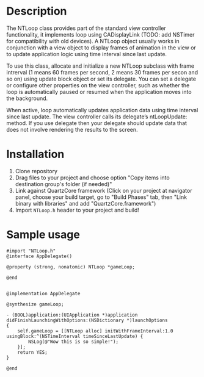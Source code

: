 Description
===========

The NTLoop class provides part of the standard view controller functionality, it implements loop using CADisplayLink (TODO: add NSTimer for compatibility with old devices). 
A NTLoop object usually works in conjunction with a view object to display frames of animation in the view or to update application logic using time interval since last update.

To use this class, allocate and initialize a new NTLoop subclass with frame intrerval (1 means 60 frames per second, 2 means 30 frames per secon and so on) using update block object or set its delegate. 
You can set a delegate or configure other properties on the view controller, such as whether the loop is automatically paused or resumed when the application moves into the background.

When active, loop automatically updates application data using time interval since last update.
The view controller calls its delegate’s ntLoopUpdate: method. If you use delegate then your delegate should update data that does not involve rendering the results to the screen.

Installation
============

1. Clone repository
2. Drag files to your project and choose option "Copy items into destination group's folder (if needed)"
3. Link against QuartzCore framework (Click on your project at navigator panel, choose your build target, go to "Build Phases" tab, then "Link binary with libraries" and add "QuartzCore.framework")
4. Import `NTLoop.h` header to your project and build!

Sample usage
============


    #import "NTLoop.h"
    @interface AppDelegate()

    @property (strong, nonatomic) NTLoop *gameLoop;

    @end


    @implementation AppDelegate

    @synthesize gameLoop;

    - (BOOL)application:(UIApplication *)application didFinishLaunchingWithOptions:(NSDictionary *)launchOptions
    {
        self.gameLoop = [[NTLoop alloc] initWithFrameInterval:1.0 usingBlock:^(NSTimeInterval timeSinceLastUpdate) {
            NSLog(@"Wow this is so simple!");
        }];
        return YES;
    }

    @end
